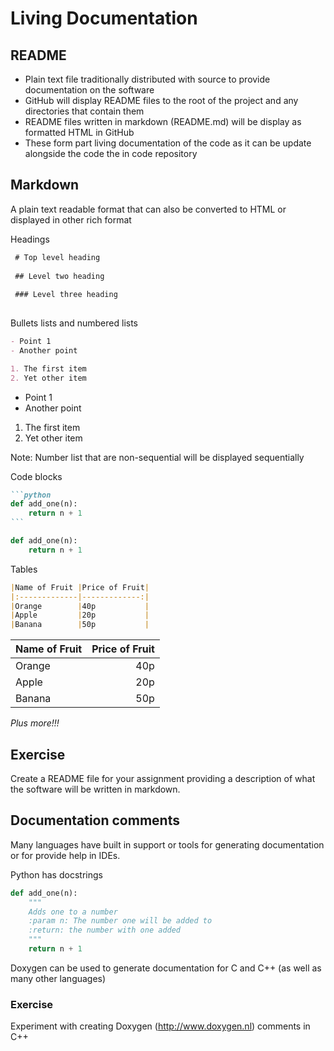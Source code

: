 # Living Documentation

## README
- Plain text file traditionally distributed with source to provide documentation on the software
- GitHub will display README files to the root of the project and any directories that contain them
- README files written in markdown (README.md) will be display as formatted HTML in GitHub
- These form part living documentation of the code as it can be update alongside the code the in code repository

## Markdown
A plain text readable format that can also be converted to HTML or displayed in other rich format

Headings
```markdown
 # Top level heading
 
 ## Level two heading
 
 ### Level three heading
 
```


Bullets lists and numbered lists
```markdown
- Point 1
- Another point

1. The first item
2. Yet other item
```
- Point 1
- Another point

1. The first item
2. Yet other item

Note: Number list that are non-sequential will be displayed sequentially

Code blocks
````markdown
```python
def add_one(n):
    return n + 1
```
````
```python
def add_one(n):
    return n + 1
```
Tables
```markdown
|Name of Fruit |Price of Fruit|
|:-------------|-------------:|
|Orange        |40p           |
|Apple         |20p           |
|Banana        |50p           |
```
|Name of Fruit |Price of Fruit|
|:-------------|-------------:|
|Orange        |40p           |
|Apple         |20p           |
|Banana        |50p           |

*_Plus more!!!_*

## Exercise
Create a README file for your assignment providing a description of what the software will be written in markdown. 

## Documentation comments
Many languages have built in support or tools for generating documentation or for provide help in IDEs.

Python has docstrings

```python
def add_one(n):
    """
    Adds one to a number    
    :param n: The number one will be added to
    :return: the number with one added
    """
    return n + 1
```

Doxygen can be used to generate documentation for  C and C++ (as well as many other languages)
### Exercise
Experiment with creating Doxygen (http://www.doxygen.nl) comments in C++ 
